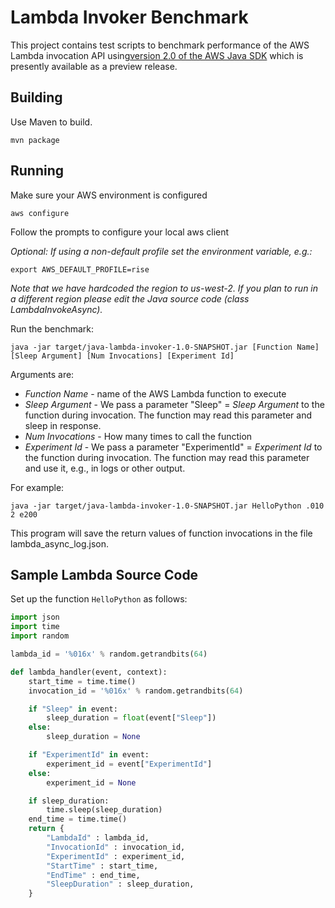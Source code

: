 # Lambda Invoker Benchmark

This project contains test scripts to benchmark performance of the AWS Lambda invocation API using[version 2.0
of the AWS Java SDK](https://aws.amazon.com/blogs/developer/aws-sdk-for-java-2-0-developer-preview/) which is presently
available as a preview release.

## Building

Use Maven to build.

```
mvn package
```

## Running

Make sure your AWS environment is configured
```
aws configure
```
Follow the prompts to configure your local aws client

*Optional: If using a non-default profile set the environment variable, e.g.:*
```
export AWS_DEFAULT_PROFILE=rise
```

*Note that we have hardcoded the region to us-west-2. If you plan to run in a
different region please edit the Java source code (class LambdaInvokeAsync).*

Run the benchmark:
```
java -jar target/java-lambda-invoker-1.0-SNAPSHOT.jar [Function Name] [Sleep Argument] [Num Invocations] [Experiment Id]
```

Arguments are:
- *Function Name* - name of the AWS Lambda function to execute
- *Sleep Argument* - We pass a parameter "Sleep" = *Sleep Argument* to the function during invocation.
  The function may read this parameter and sleep in response.
- *Num Invocations* - How many times to call the function
- *Experiment Id* - We pass a parameter "ExperimentId" = *Experiment Id* to the function during invocation.
  The function may read this parameter and use it, e.g., in logs or other output.

For example:
```
java -jar target/java-lambda-invoker-1.0-SNAPSHOT.jar HelloPython .010 2 e200
```

This program will save the return values of function invocations in the file lambda_async_log.json.


## Sample Lambda Source Code

Set up the function `HelloPython` as follows:

```python
import json
import time
import random

lambda_id = '%016x' % random.getrandbits(64)

def lambda_handler(event, context):
    start_time = time.time()
    invocation_id = '%016x' % random.getrandbits(64)

    if "Sleep" in event:
        sleep_duration = float(event["Sleep"])
    else:
        sleep_duration = None

    if "ExperimentId" in event:
        experiment_id = event["ExperimentId"]
    else:
        experiment_id = None

    if sleep_duration:
        time.sleep(sleep_duration)
    end_time = time.time()
    return {
        "LambdaId" : lambda_id,
        "InvocationId" : invocation_id,
        "ExperimentId" : experiment_id,
        "StartTime" : start_time,
        "EndTime" : end_time,
        "SleepDuration" : sleep_duration,
    }
```